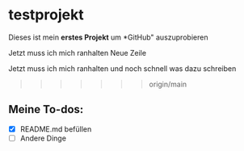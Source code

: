 # testprojekt
Dieses ist mein **erstes Projekt** um *GitHub" auszuprobieren

Jetzt muss ich mich ranhalten
Neue Zeile

Jetzt muss ich mich ranhalten und noch schnell was dazu schreiben
>>>>>>> origin/main
## Meine To-dos:
- [x] README.md befüllen
- [ ] Andere Dinge 
